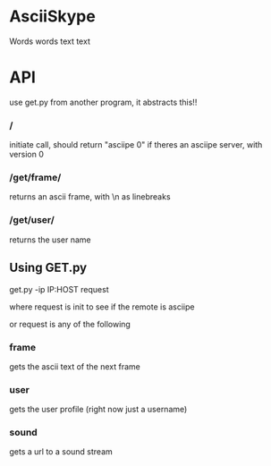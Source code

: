 AsciiSkype
==========
Words words text text


API
===

use get.py from another program, it abstracts this!!

### /

initiate call, should return "asciipe 0" if theres an asciipe server, with version 0

### /get/frame/

returns an ascii frame, with \n as linebreaks

### /get/user/

returns the user name


Using GET.py
------------

get.py -ip IP:HOST request

where request is init to see if the remote is asciipe

or request is any of the following

### frame

gets the ascii text of the next frame

### user

gets the user profile (right now just a username)

### sound

gets a url to a sound stream
